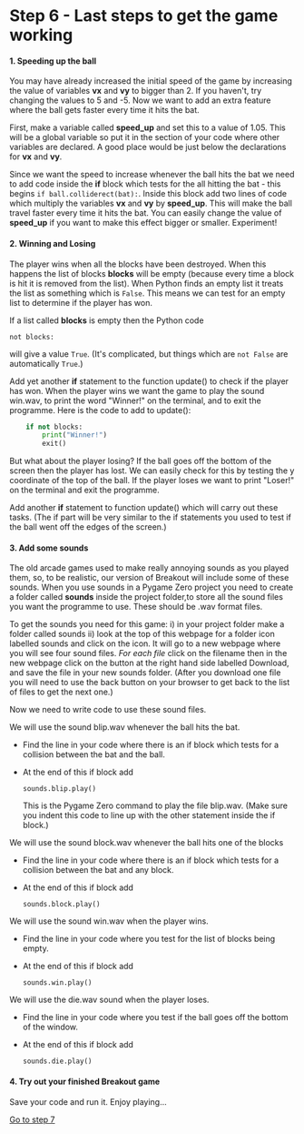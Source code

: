 # Step 6 - Last steps to get the game working

#### 1. Speeding up the ball

You may have already increased the initial speed of the game by increasing the value of variables **vx** and **vy** to bigger than 2. If you haven't, try changing the values to 5 and -5. Now we want to add an extra feature where the ball gets faster every time it hits the bat.

First, make a variable called **speed_up** and set this to a value of 1.05. This will be a global variable so put it in the section of your code where other variables are declared. A good place would be just below the declarations for **vx** and **vy**.

Since we want the speed to increase whenever the ball hits the bat we need to add code inside the **if** block which tests for the all hitting the bat - this begins `if ball.colliderect(bat):`. Inside this block add two lines of code which multiply the variables **vx** and **vy** by **speed_up**. This will make the ball travel faster every time it hits the bat. You can easily change the value of **speed_up** if you want to make this effect bigger or smaller. Experiment!

#### 2. Winning and Losing

The player wins when all the blocks have been destroyed. When this happens the list of blocks **blocks** will be empty (because every time a block is hit it is removed from the list). When Python finds an empty list it treats the list as something which is `False`. This means we can test for an empty list to determine if the player has won. 

If a list called **blocks** is empty then the Python code

`not blocks:`

will give a value `True`. (It's complicated, but things which are `not False` are automatically `True`.)

Add yet another **if** statement to the function update() to check if the player has won. When the player wins we want the game to play the sound win.wav, to print the word "Winner!" on the terminal, and to exit the programme. Here is the code to add to update():
```python
    if not blocks:
        print("Winner!")
        exit()
```
But what about the player losing? If the ball goes off the bottom of the screen then the player has lost. We can easily check for this by testing the y coordinate of the top of the ball. If the player loses we want to print "Loser!" on the terminal and exit the programme.

Add another **if** statement to function update() which will carry out these tasks. (The if part will be very similar to the if statements you used to test if the ball went off the edges of the screen.)

#### 3. Add some sounds

The old arcade games used to make really annoying sounds as you played them, so, to be realistic, our version of Breakout will include some of these sounds.
When you use sounds in a Pygame Zero project you need to create a folder called **sounds** inside the project folder,to store all the sound files you want the programme to use. These should be .wav format files. 

To get the sounds you need for this game:
 i) in your project folder make a folder called sounds
ii) look at the top of this webpage for a folder icon labelled sounds and click on the icon. It will go to a new webpage where you will see four sound files. *For each file* click on the filename then in the new webpage click on the button at the right hand side labelled Download, and save the file in your new sounds folder. (After you download one file you will need to use the back button on your browser to get back to the list of files to get the next one.)

Now we need to write code to use these sound files.

We will use the sound blip.wav whenever the ball hits the bat.

- Find the line in your code where there is an if block which tests for a collision between the bat and the ball.
- At the end of this if block add
  
  `sounds.blip.play()`
  
  This is the Pygame Zero command to play the file blip.wav. (Make sure you indent this code to line up with the other statement inside the if block.)

We will use the sound block.wav whenever the ball hits one of the blocks

- Find the line in your code where there is an if block which tests for a collision between the bat and any block.
- At the end of this if block add
  
  `sounds.block.play()`
  
We will use the sound win.wav when the player wins.

- Find the line in your code where you test for the list of blocks being empty.
- At the end of this if block add
  
  `sounds.win.play()`
  
We will use the die.wav sound when the player loses.
- Find the line in your code where you test if the ball goes off the bottom of the window.
- At the end of this if block add
  
  `sounds.die.play()`
  
#### 4. Try out your finished Breakout game

Save your code and run it. Enjoy playing...

[Go to step 7](../step07-ideas_for_improvement)